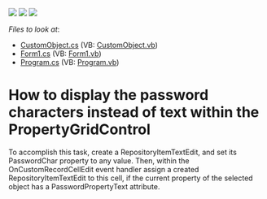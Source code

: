 <!-- default badges list -->
![](https://img.shields.io/endpoint?url=https://codecentral.devexpress.com/api/v1/VersionRange/128638603/13.1.4%2B)
[![](https://img.shields.io/badge/Open_in_DevExpress_Support_Center-FF7200?style=flat-square&logo=DevExpress&logoColor=white)](https://supportcenter.devexpress.com/ticket/details/E1095)
[![](https://img.shields.io/badge/📖_How_to_use_DevExpress_Examples-e9f6fc?style=flat-square)](https://docs.devexpress.com/GeneralInformation/403183)
<!-- default badges end -->
<!-- default file list -->
*Files to look at*:

* [CustomObject.cs](./CS/Q140616/CustomObject.cs) (VB: [CustomObject.vb](./VB/Q140616/CustomObject.vb))
* [Form1.cs](./CS/Q140616/Form1.cs) (VB: [Form1.vb](./VB/Q140616/Form1.vb))
* [Program.cs](./CS/Q140616/Program.cs) (VB: [Program.vb](./VB/Q140616/Program.vb))
<!-- default file list end -->
# How to display the password characters instead of text within the PropertyGridControl


<p>To accomplish this task, create a RepositoryItemTextEdit, and set its PasswordChar property to any value. Then, within the OnCustomRecordCellEdit event handler assign a created RepositoryItemTextEdit to this cell, if the current property of the selected object has a PasswordPropertyText attribute.</p>

<br/>


